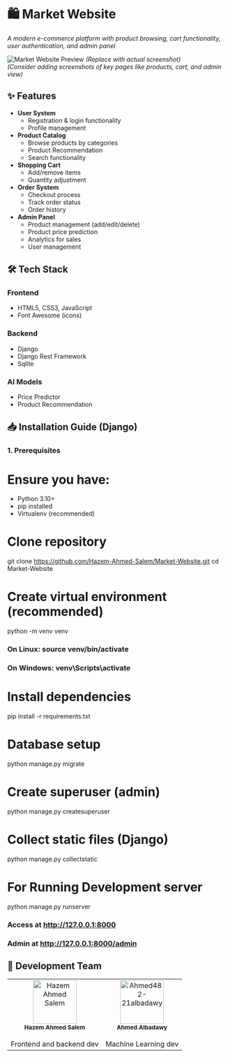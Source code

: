 # 🛍️ Market Website  
*A modern e-commerce platform with product browsing, cart functionality, user authentication, and  admin panel*

![Market Website Preview](https://via.placeholder.com/800x400?text=Market+Website+Homepage) *(Replace with actual screenshot)*  
*(Consider adding screenshots of key pages like products, cart, and admin view)*

## ✨ Features  
- **User System**  
  - Registration & login functionality  
  - Profile management  
- **Product Catalog**  
  - Browse products by categories  
  - Product Recommendation
  - Search functionality  
- **Shopping Cart**  
  - Add/remove items  
  - Quantity adjustment  
- **Order System**  
  - Checkout process  
  - Track order status
  - Order history  
- **Admin Panel**  
  - Product management (add/edit/delete)
  - Product price prediction
  - Analytics for sales  
  - User management  

<!-- ## 🚀 Live Demo  
*(If deployed, add link here - e.g.: [View Live Demo](https://yourdeploymentlink.com))*   -->

## 🛠️ Tech Stack  
### Frontend  
- HTML5, CSS3, JavaScript    
- Font Awesome (icons)  

### Backend  
- Django 
- Django Rest Framework  
- Sqlite  

### AI Models
- Price Predictor
- Product Recommendation


## 📥 Installation Guide (Django)  
### 1. Prerequisites  
# Ensure you have:
- Python 3.10+
- pip installed
- Virtualenv (recommended)

# Clone repository
git clone https://github.com/Hazem-Ahmed-Salem/Market-Website.git
cd Market-Website

# Create virtual environment (recommended)
python -m venv venv
### On Linux: source venv/bin/activate  
### On Windows: venv\Scripts\activate

# Install dependencies
pip install -r requirements.txt  

# Database setup
python manage.py migrate

# Create superuser (admin)
python manage.py createsuperuser

# Collect static files (Django)
python manage.py collectstatic

# For Running Development server
python manage.py runserver
### Access at http://127.0.0.1:8000
### Admin at http://127.0.0.1:8000/admin


## 👥 Development Team

<table>
  <tr>
    <td align="center">
      <a href="https://github.com/Hazem-Ahmed-Salem">
        <img src="https://avatars.githubusercontent.com/Hazem-Ahmed-Salem" width="100px;" alt="Hazem Ahmed Salem"/>
        <br />
        <sub><b>Hazem Ahmed Salem</b></sub>
      </a>
      <br />
      <br />
      <span>Frontend and backend dev</span>
    </td>
    <td align="center">
      <a href="https://github.com/Ahmed482-21albadawy">
        <img src="https://avatars.githubusercontent.com/Ahmed482-21albadawy" width="100px;" alt="Ahmed482-21albadawy"/>
        <br />
        <sub><b>Ahmed Albadawy</b></sub>
      </a>
      <br />
      <br />
      <span>Machine Learning dev</span>
    </td>
  </tr>
</table>